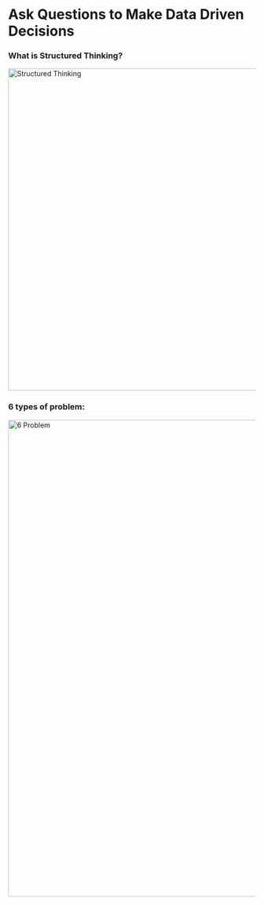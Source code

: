 # Ask Questions to Make Data Driven Decisions

### What is Structured Thinking?
<img width="656" alt="Structured Thinking" src="https://user-images.githubusercontent.com/58945964/142498775-0cedd931-ad2e-49fd-9ff3-994654c48cc0.png">


### 6 types of problem:
<img width="971" alt="6 Problem" src="https://user-images.githubusercontent.com/58945964/142498904-ad5d6401-0d80-434d-a1fa-0d70a31360b4.png">
